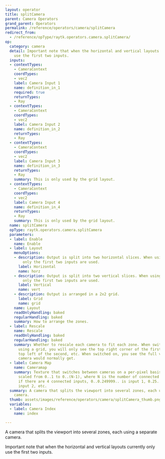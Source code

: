 ```yaml
---
layout: operator
title: splitCamera
parent: Camera Operators
grand_parent: Operators
permalink: /reference/operators/camera/splitCamera
redirect_from:
  - /reference/opType/raytk.operators.camera.splitCamera/
op:
  category: camera
  detail: Important note that when the horizontal and vertical layouts currently only
    use the first two inputs.
  inputs:
  - contextTypes:
    - CameraContext
    coordTypes:
    - vec2
    label: Camera Input 1
    name: definition_in_1
    required: true
    returnTypes:
    - Ray
  - contextTypes:
    - CameraContext
    coordTypes:
    - vec2
    label: Camera Input 2
    name: definition_in_2
    returnTypes:
    - Ray
  - contextTypes:
    - CameraContext
    coordTypes:
    - vec2
    label: Camera Input 3
    name: definition_in_3
    returnTypes:
    - Ray
    summary: This is only used by the grid layout.
  - contextTypes:
    - CameraContext
    coordTypes:
    - vec2
    label: Camera Input 4
    name: definition_in_4
    returnTypes:
    - Ray
    summary: This is only used by the grid layout.
  name: splitCamera
  opType: raytk.operators.camera.splitCamera
  parameters:
  - label: Enable
    name: Enable
  - label: Layout
    menuOptions:
    - description: Output is split into two horizontal slices. When using this layout,
        only the first two inputs are used.
      label: Horizontal
      name: horz
    - description: Output is split into two vertical slices. When using this layout,
        only the first two inputs are used.
      label: Vertical
      name: vert
    - description: Output is arranged in a 2x2 grid.
      label: Grid
      name: grid
    name: Layout
    readOnlyHandling: baked
    regularHandling: baked
    summary: How to arrange the zones.
  - label: Rescale
    name: Rescale
    readOnlyHandling: baked
    regularHandling: baked
    summary: Whether to rescale each camera to fit each zone. When switched off, if
      using a grid, you will only see the top right corner of the first camera, the
      top left of the second, etc. When switched on, you see the full view that each
      camera would normally get.
  - label: Camera Map
    name: Cameramap
    summary: Texture that switches between cameras on a per-pixel basis. Values are
      scaled from 0..1 to 0..(N-1), where N is the number of connected inputs. So
      if there are 4 connected inputs, 0..0.249999.. is input 1, 0.25..0.49999.. is
      input 2, etc.
  summary: A camera that splits the viewport into several zones, each using a separate
    camera.
  thumb: assets/images/reference/operators/camera/splitCamera_thumb.png
  variables:
  - label: Camera Index
    name: index

---
```



A camera that splits the viewport into several zones, each using a separate camera.

Important note that when the horizontal and vertical layouts currently only use the first two inputs.